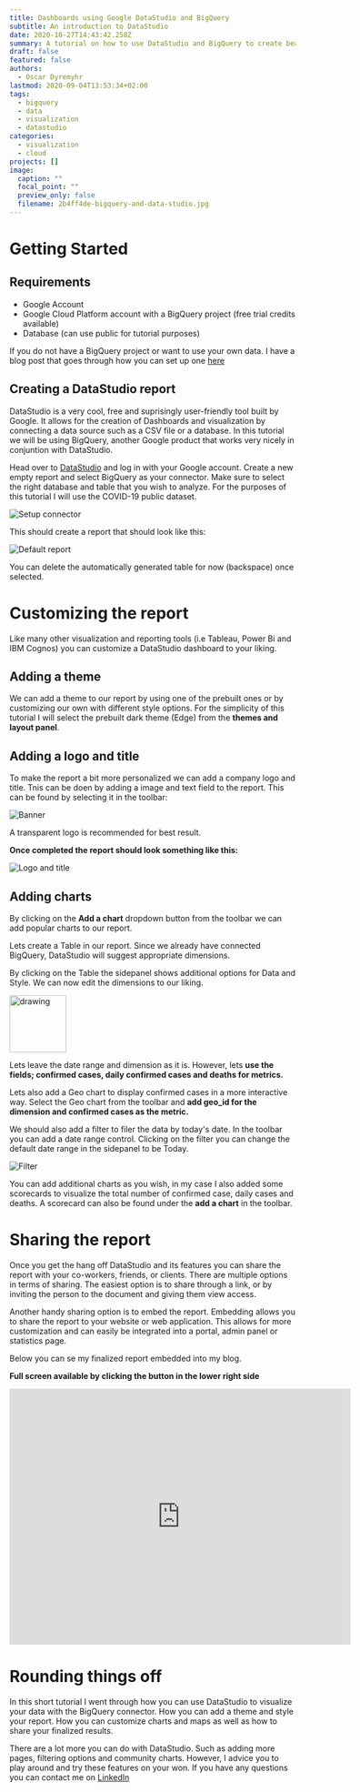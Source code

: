 ```yaml
---
title: Dashboards using Google DataStudio and BigQuery
subtitle: An introduction to DataStudio
date: 2020-10-27T14:43:42.258Z
summary: A tutorial on how to use DataStudio and BigQuery to create beautiful dashboards
draft: false
featured: false
authors:
  - Oscar Dyremyhr
lastmod: 2020-09-04T13:53:34+02:00
tags:
  - bigquery
  - data
  - visualization
  - datastudio
categories:
  - visualization
  - cloud
projects: []
image:
  caption: ""
  focal_point: ""
  preview_only: false
  filename: 2b4ff4de-bigquery-and-data-studio.jpg
---
```

# Getting Started

## Requirements

* Google Account
* Google Cloud Platform account with a BigQuery project (free trial credits available)
* Database (can use public for tutorial purposes)

If you do not have a BigQuery project or want to use your own data. I have a blog post that goes through how you can set up one [here](https://ossinova.me/post/setup-bigquery/)



## Creating a DataStudio report

DataStudio is a very cool, free and suprisingly user-friendly tool built by Google. It allows for the creation of Dashboards and visualization by connecting a data source such as a CSV file or a database. In this tutorial we will be using BigQuery, another Google product that works very nicely in conjuntion with DataStudio.

Head over to [DataStudio](https://datastudio.google.com/) and log in with your Google account. Create a new empty report and select BigQuery as your connector. Make sure to select the right database and table that you wish to analyze. For the purposes of this tutorial I will use the COVID-19 public dataset.

![Setup connector](connector.png)

This should create a report that should look like this:

![Default report](report.png)

You can delete the automatically generated table for now (backspace) once selected.

# Customizing the report

Like many other visualization and reporting tools (i.e Tableau, Power Bi and IBM Cognos) you can customize a DataStudio dashboard to your liking.

## Adding a theme

We can add a theme to our report by using one of the prebuilt ones or by customizing our own with different style options. For the simplicity of this tutorial I will select the prebuilt dark theme (Edge) from the **themes and layout panel**.   

## Adding a logo and title

To make the report a bit more personalized we can add a company logo and title. Tnis can be doen by adding a image and text field to the report. This can be found by selecting it in the toolbar:

![Banner](banner.png)

A transparent logo is recommended for best result.

**Once completed the report should look something like this:**

![Logo and title](logo.png)

## Adding charts

By clicking on the **Add a chart** dropdown button from the toolbar we can
add popular charts to our report.

Lets create a Table in our report. Since we already have connected BigQuery, DataStudio will suggest appropriate dimensions.

By clicking on the Table the sidepanel shows additional options for Data and Style. We can now edit the dimensions to our liking.

<img src="sidepanel.png" alt="drawing"  height="100"/>

Lets leave the date range and dimension as it is. However, lets **use the fields; confirmed cases, daily confirmed cases and deaths for metrics.**

Lets also add a Geo chart to display confirmed cases in a more interactive way. Select the Geo chart from the toolbar and **add geo_id for the dimension and confirmed cases as the metric.**

We should also add a filter to filer the data by today's date. In the toolbar you can add a date range control. Clicking on the filter you can change the default date range in the sidepanel to be Today.

![Filter](filter.png)

You can add additional charts as you wish, in my case I also added some scorecards to visualize the total number of confirmed case, daily cases and deaths. A scorecard can also be found under the **add a chart** in the toolbar.


# Sharing the report

Once you get the hang off DataStudio and its features you can share the report with your co-workers, friends, or clients. There are multiple options in terms of sharing. The easiest option is to share through a link, or by inviting the person to the document and giving them view access.



Another handy sharing option is to embed the report. Embedding allows you to share the report to your website or web application. This allows for more customization and can easily be integrated into a portal,  admin panel or statistics page.

Below you can se my finalized report embedded into my blog.

**Full screen available by clicking the button in the lower right side**
<iframe width="600" height="450" src="https://datastudio.google.com/embed/reporting/2b391029-9875-499a-ab3f-ad99104194e8/page/MsGmB" frameborder="0" style="border:0" allowfullscreen></iframe>

# Rounding things off

In this short tutorial I went through how you can use DataStudio to visualize your data with the BigQuery connector. How you can add a theme and style your report. How you can customize charts and maps as well as how to share your finalized results.

There are a lot more you can do with DataStudio. Such as adding more pages, filtering options and community charts. However, I advice you to play around and try these features on your won. If you have any questions you can contact me on [LinkedIn](https://linkedin.com/in/oscar-dyremyhr/)
